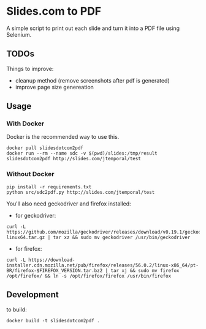 # Slides.com to PDF

A simple script to print out each slide and turn it into a PDF file using Selenium.

## TODOs

Things to improve:

- cleanup method (remove screenshots after pdf is generated)
- improve page size genereation

## Usage

### With Docker

Docker is the recommended way to use this.

```
docker pull slidesdotcom2pdf
docker run --rm --name sdc -v $(pwd)/slides:/tmp/result slidesdotcom2pdf http://slides.com/jtemporal/test
```

### Without Docker

```
pip install -r requirements.txt
python src/sdc2pdf.py http://slides.com/jtemporal/test
```

You'll also need geckodriver and firefox installed:

- for geckodriver:

```
curl -L https://github.com/mozilla/geckodriver/releases/download/v0.19.1/geckodriver-$GECKODRIVER_VERSION-linux64.tar.gz | tar xz && sudo mv geckodriver /usr/bin/geckodriver
```

- for firefox:

```
curl -L https://download-installer.cdn.mozilla.net/pub/firefox/releases/56.0.2/linux-x86_64/pt-BR/firefox-$FIREFOX_VERSION.tar.bz2 | tar xj && sudo mv firefox /opt/firefox/ && ln -s /opt/firefox/firefox /usr/bin/firefox
```

## Development

to build:

```
docker build -t slidesdotcom2pdf .
```
